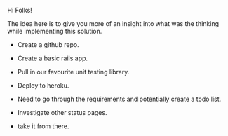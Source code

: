 Hi Folks!

The idea here is to give you more of an insight into what was the thinking while implementing this solution.

- Create a github repo.
- Create a basic rails app.
- Pull in our favourite unit testing library.
- Deploy to heroku.
- Need to go through the requirements and potentially create a todo list.
- Investigate other status pages.

- take it from there.
